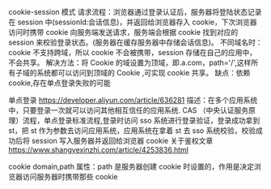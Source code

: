 cookie-session 模式
请求流程：浏览器通过登录认证后，服务器将登陆状态记录在 session 中(sessionId:会话信息)，并返回给浏览器存入 cookie，下次浏览器访问时携带 cookie 向服务端发送请求，服务端会根据 cookie 找到对应的 session 来校验登录状态。(服务器在缓存服务器中存储会话信息)。
不同域名时：cookie 不支持跨域，所以 cookie 不会被携带，session 存储在自己的应用中，不会共享。
解决方法：将 Cookie 的域设置为顶域，即.a.com，path='/',这样所有子域的系统都可以访问到顶域的 Cookie ,可实现 cookie 共享。
缺点：依赖 cookie,存在单点登录失败的可能

单点登录 https://developer.aliyun.com/article/636281
描述：在多个应用系统中，只要登录一次就可以访问其他相互信任的应用系统.
CAS （中央认证服务原理）流程，单点登录标准流程,登录时访问 sso 系统进行登录验证，登录成功拿到 st，把 st 作为参数去访问应用系统，应用系统在拿着 st 去 sso 系统校验，校验成功后将 session 写入服务器并返回给浏览器 cookie
关于鉴权文章 https://www.shangyexinzhi.com/article/4253836.html

cookie domain,path 属性：path 是服务器创建 cookie 时设置的，作用是决定浏览器访问服务器时携带那些 cookie
